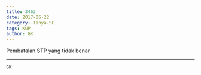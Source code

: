 ```yaml
---
title: 3463
date: 2017-06-22
category: Tanya-SC
tags: KUP
author: GK
---
```


Pembatalan STP yang tidak benar

---



`GK`
